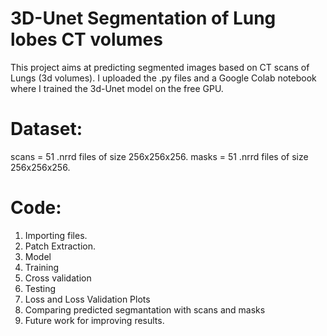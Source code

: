 # 3D-Unet Segmentation of Lung lobes CT volumes

This project aims at predicting segmented images based on CT scans of Lungs (3d volumes).
I uploaded the .py files and a Google Colab notebook where I trained the 3d-Unet model on the free GPU.

# Dataset:

scans = 51 .nrrd files of size 256x256x256.
masks = 51 .nrrd files of size 256x256x256.

# Code:

1. Importing files.
2. Patch Extraction.
3. Model
4. Training
5. Cross validation
6. Testing
7. Loss and Loss Validation Plots
8. Comparing predicted segmantation with scans and masks
9. Future work for improving results.
